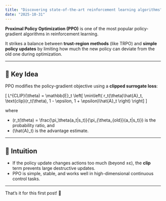 ```yaml
---
title: "Discovering state-of-the-art reinforcement learning algorithms"
date: "2025-10-31"
---
```


**Proximal Policy Optimization (PPO)** is one of the most popular policy-gradient algorithms in reinforcement learning.

It strikes a balance between **trust-region methods** (like TRPO) and **simple policy updates** by limiting how much the new policy can deviate from the old one during optimization.

---

## 🧩 Key Idea

PPO modifies the policy-gradient objective using a **clipped surrogate loss**:

\[
L^{CLIP}(\theta) = \mathbb{E}_t \left[ \min\left( r_t(\theta)\hat{A}_t, \text{clip}(r_t(\theta), 1 - \epsilon, 1 + \epsilon)\hat{A}_t \right) \right]
\]

where  
- \(r_t(\theta) = \frac{\pi_\theta(a_t|s_t)}{\pi_{\theta_{old}}(a_t|s_t)}\) is the probability ratio, and  
- \(\hat{A}_t\) is the advantage estimate.

---

## 🧠 Intuition

- If the policy update changes actions too much (beyond ±ε), the **clip** term prevents large destructive updates.  
- PPO is simple, stable, and works well in high-dimensional continuous control tasks.

---

That’s it for this first post! 🚀
